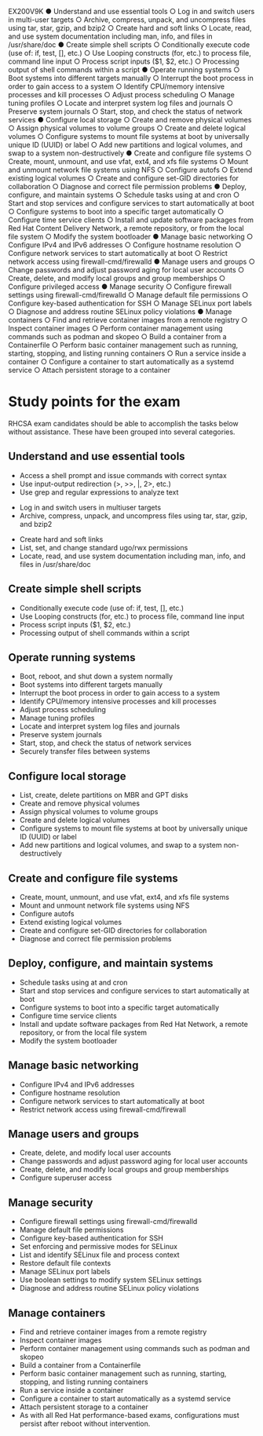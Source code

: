EX200V9K
● Understand and use essential tools
    <!-- ○ Access a shell prompt and issue commands with correct syntax -->
    <!-- ○ Use input-output redirection (>, >>, |, 2>, etc.) -->
    <!-- ○ Use grep and regular expressions to analyze text -->
    <!-- ○ Access remote systems using SSH -->
    ○ Log in and switch users in multi-user targets
    ○ Archive, compress, unpack, and uncompress files using tar, star, gzip, and bzip2
    <!-- ○ Create and edit text files -->
    <!-- ○ Create, delete, copy, and move files and directories -->
    ○ Create hard and soft links
    <!-- ○ List, set, and change standard ugo/rwx permissions -->
    ○ Locate, read, and use system documentation including man, info, and files in
    /usr/share/doc
● Create simple shell scripts
    ○ Conditionally execute code (use of: if, test, [], etc.)
    ○ Use Looping constructs (for, etc.) to process file, command line input
    ○ Process script inputs ($1, $2, etc.)
    ○ Processing output of shell commands within a script
● Operate running systems
    <!-- ○ Boot, reboot, and shut down a system normally -->
    ○ Boot systems into different targets manually
    ○ Interrupt the boot process in order to gain access to a system
    ○ Identify CPU/memory intensive processes and kill processes
    ○ Adjust process scheduling
    ○ Manage tuning profiles
    ○ Locate and interpret system log files and journals
    ○ Preserve system journals
    ○ Start, stop, and check the status of network services
    <!-- ○ Securely transfer files between systems -->
● Configure local storage
    <!-- ○ List, create, and delete partitions on GPT disks -->
    ○ Create and remove physical volumes
    ○ Assign physical volumes to volume groups
    ○ Create and delete logical volumes
    ○ Configure systems to mount file systems at boot by universally unique ID (UUID)
    or label
    ○ Add new partitions and logical volumes, and swap to a system non-destructively
● Create and configure file systems
    ○ Create, mount, unmount, and use vfat, ext4, and xfs file systems
    ○ Mount and unmount network file systems using NFS
    ○ Configure autofs
    ○ Extend existing logical volumes
    ○ Create and configure set-GID directories for collaboration
    ○ Diagnose and correct file permission problems
● Deploy, configure, and maintain systems
    ○ Schedule tasks using at and cron
    ○ Start and stop services and configure services to start automatically at boot
    ○ Configure systems to boot into a specific target automatically
    ○ Configure time service clients
    ○ Install and update software packages from Red Hat Content Delivery Network, a
    remote repository, or from the local file system
    ○ Modify the system bootloader
● Manage basic networking
    ○ Configure IPv4 and IPv6 addresses
    ○ Configure hostname resolution
    ○ Configure network services to start automatically at boot
    ○ Restrict network access using firewall-cmd/firewalld
● Manage users and groups
    <!-- ○ Create, delete, and modify local user accounts -->
    ○ Change passwords and adjust password aging for local user accounts
    ○ Create, delete, and modify local groups and group memberships
    ○ Configure privileged access
● Manage security
    ○ Configure firewall settings using firewall-cmd/firewalld
    ○ Manage default file permissions
    ○ Configure key-based authentication for SSH
    <!-- ○ Set enforcing and permissive modes for SELinux -->
    <!-- ○ List and identify SELinux file and process context -->
    <!-- ○ Restore default file contexts -->
    ○ Manage SELinux port labels
    <!-- ○ Use boolean settings to modify system SELinux settings -->
    ○ Diagnose and address routine SELinux policy violations
● Manage containers
    ○ Find and retrieve container images from a remote registry
    ○ Inspect container images
    ○ Perform container management using commands such as podman and skopeo
    ○ Build a container from a Containerfile
    ○ Perform basic container management such as running, starting, stopping, and
    listing running containers
    ○ Run a service inside a container
    ○ Configure a container to start automatically as a systemd service
    ○ Attach persistent storage to a container


# Study points for the exam
RHCSA exam candidates should be able to accomplish the tasks below without assistance. These have been grouped into several categories.

## Understand and use essential tools
- Access a shell prompt and issue commands with correct syntax
- Use input-output redirection (>, >>, |, 2>, etc.)
- Use grep and regular expressions to analyze text
<!-- - Access remote systems using SSH -->
- Log in and switch users in multiuser targets
- Archive, compress, unpack, and uncompress files using tar, star, gzip, and bzip2
<!-- - Create and edit text files -->
<!-- - Create, delete, copy, and move files and directories -->
- Create hard and soft links
- List, set, and change standard ugo/rwx permissions
- Locate, read, and use system documentation including man, info, and files in /usr/share/doc
## Create simple shell scripts
- Conditionally execute code (use of: if, test, [], etc.)
- Use Looping constructs (for, etc.) to process file, command line input
- Process script inputs ($1, $2, etc.)
- Processing output of shell commands within a script
## Operate running systems
- Boot, reboot, and shut down a system normally
- Boot systems into different targets manually
- Interrupt the boot process in order to gain access to a system
- Identify CPU/memory intensive processes and kill processes
- Adjust process scheduling
- Manage tuning profiles
- Locate and interpret system log files and journals
- Preserve system journals
- Start, stop, and check the status of network services
- Securely transfer files between systems
## Configure local storage
- List, create, delete partitions on MBR and GPT disks
- Create and remove physical volumes
- Assign physical volumes to volume groups
- Create and delete logical volumes
- Configure systems to mount file systems at boot by universally unique ID (UUID) or label
- Add new partitions and logical volumes, and swap to a system non-destructively
## Create and configure file systems
- Create, mount, unmount, and use vfat, ext4, and xfs file systems
- Mount and unmount network file systems using NFS
- Configure autofs
- Extend existing logical volumes
- Create and configure set-GID directories for collaboration
- Diagnose and correct file permission problems
## Deploy, configure, and maintain systems
- Schedule tasks using at and cron
- Start and stop services and configure services to start automatically at boot
- Configure systems to boot into a specific target automatically
- Configure time service clients
- Install and update software packages from Red Hat Network, a remote repository, or from the local file system
- Modify the system bootloader
## Manage basic networking
- Configure IPv4 and IPv6 addresses
- Configure hostname resolution
- Configure network services to start automatically at boot
- Restrict network access using firewall-cmd/firewall
## Manage users and groups
- Create, delete, and modify local user accounts
- Change passwords and adjust password aging for local user accounts
- Create, delete, and modify local groups and group memberships
- Configure superuser access
## Manage security
- Configure firewall settings using firewall-cmd/firewalld
- Manage default file permissions
- Configure key-based authentication for SSH
- Set enforcing and permissive modes for SELinux
- List and identify SELinux file and process context
- Restore default file contexts
- Manage SELinux port labels
- Use boolean settings to modify system SELinux settings
- Diagnose and address routine SELinux policy violations
## Manage containers
- Find and retrieve container images from a remote registry
- Inspect container images
- Perform container management using commands such as podman and skopeo
- Build a container from a Containerfile
- Perform basic container management such as running, starting, stopping, and listing running containers
- Run a service inside a container
- Configure a container to start automatically as a systemd service
- Attach persistent storage to a container
- As with all Red Hat performance-based exams, configurations must persist after reboot without intervention.
